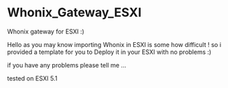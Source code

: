# Whonix_Gateway_ESXI
Whonix gateway for ESXI :)


Hello as you may know importing Whonix in ESXI is some how difficult ! 
so i provided a template for you to Deploy it in your ESXI with no problems :) 


if you have any problems please tell me ...


tested on ESXI 5.1

